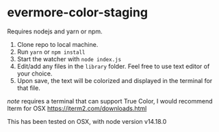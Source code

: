 # evermore-color-staging

Requires nodejs and yarn or npm.

1) Clone repo to local machine.
2) Run `yarn` or `npm install`
3) Start the watcher with `node index.js`
4) Edit/add any files in the `library` folder. Feel free to use text editor of your choice.
5) Upon save, the text will be colorized and displayed in the terminal for that file.

*note* requires a terminal that can support True Color, I would recommend Iterm for OSX
https://iterm2.com/downloads.html

This has been tested on OSX, with node version v14.18.0
